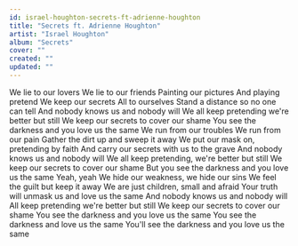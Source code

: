 ```yaml
---
id: israel-houghton-secrets-ft-adrienne-houghton
title: "Secrets ft. Adrienne Houghton"
artist: "Israel Houghton"
album: "Secrets"
cover: ""
created: ""
updated: ""
---
```


We lie to our lovers
We lie to our friends
Painting our pictures
And playing pretend
We keep our secrets
All to ourselves
Stand a distance so no one can tell
And nobody knows us and nobody will
We all keep pretending we're better but still
We keep our secrets to cover our shame
You see the darkness and you love us the same
We run from our troubles
We run from our pain
Gather the dirt up and sweep it away
We put our mask on, pretending by faith
And carry our secrets with us to the grave
And nobody knows us and nobody will
We all keep pretending, we're better but still
We keep our secrets to cover our shame
But you see the darkness and you love us the same
Yeah, yeah
We hide our weakness, we hide our sins
We feel the guilt but keep it away
We are just children, small and afraid
Your truth will unmask us and love us the same
And nobody knows us and nobody will
All keep pretending we're better but still
We keep our secrets to cover our shame
You see the darkness and you love us the same
You see the darkness and love us the same
You'll see the darkness and you love us the same